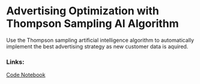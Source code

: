# Advertising Optimization with Thompson Sampling AI Algorithm

Use the Thompson sampling artificial intelligence algorithm to automatically implement the best advertising strategy as new customer data is aquired. <br>

### Links: <br>
[Code Notebook](/Thompson_Sampling_AI.ipynb) <br>
